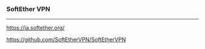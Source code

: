 ### SoftEther VPN
---
https://ja.softether.org/

https://github.com/SoftEtherVPN/SoftEtherVPN



```
```

```
```

```
```


